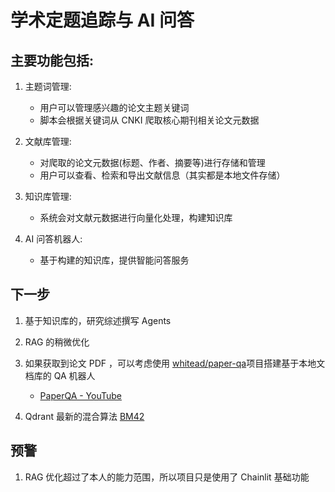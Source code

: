 # 学术定题追踪与 AI 问答

## 主要功能包括:

1. 主题词管理:
    - 用户可以管理感兴趣的论文主题关键词
    - 脚本会根据关键词从 CNKI 爬取核心期刊相关论文元数据

2. 文献库管理:
    - 对爬取的论文元数据(标题、作者、摘要等)进行存储和管理
    - 用户可以查看、检索和导出文献信息（其实都是本地文件存储）

3. 知识库管理:
    - 系统会对文献元数据进行向量化处理，构建知识库

4. AI 问答机器人:
    - 基于构建的知识库，提供智能问答服务

## 下一步

1. 基于知识库的，研究综述撰写 Agents
   
2. RAG 的稍微优化
3. 如果获取到论文 PDF ，可以考虑使用 [whitead/paper-qa](https://github.com/whitead/paper-qa)项目搭建基于本地文档库的 QA 机器人
   - [PaperQA - YouTube](https://www.youtube.com/watch?v=-o5_HMBq5ys)
4. Qdrant 最新的混合算法 [BM42](https://qdrant.tech/articles/bm42/)
   

## 预警

1. RAG 优化超过了本人的能力范围，所以项目只是使用了 Chainlit 基础功能